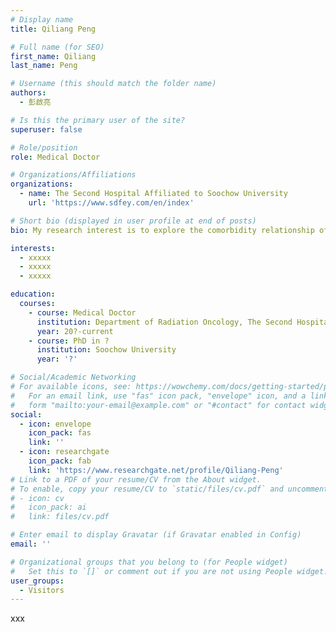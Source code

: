 ```yaml
---
# Display name
title: Qiliang Peng

# Full name (for SEO)
first_name: Qiliang
last_name: Peng

# Username (this should match the folder name)
authors:
  - 彭啟亮

# Is this the primary user of the site?
superuser: false

# Role/position
role: Medical Doctor

# Organizations/Affiliations
organizations:
  - name: The Second Hospital Affiliated to Soochow University
    url: 'https://www.sdfey.com/en/index'

# Short bio (displayed in user profile at end of posts)
bio: My research interest is to explore the comorbidity relationship of diseases based on complex networks and to find new combination markers, and has constructed multiple biomarker databases and prediction models.

interests:
  - xxxxx
  - xxxxx
  - xxxxx

education:
  courses:
    - course: Medical Doctor
      institution: Department of Radiation Oncology, The Second Hospital Affiliated to Soochow University
      year: 20?-current
    - course: PhD in ?
      institution: Soochow University
      year: '?'

# Social/Academic Networking
# For available icons, see: https://wowchemy.com/docs/getting-started/page-builder/#icons
#   For an email link, use "fas" icon pack, "envelope" icon, and a link in the
#   form "mailto:your-email@example.com" or "#contact" for contact widget.
social:
  - icon: envelope
    icon_pack: fas
    link: ''
  - icon: researchgate
    icon_pack: fab
    link: 'https://www.researchgate.net/profile/Qiliang-Peng'
# Link to a PDF of your resume/CV from the About widget.
# To enable, copy your resume/CV to `static/files/cv.pdf` and uncomment the lines below.
# - icon: cv
#   icon_pack: ai
#   link: files/cv.pdf

# Enter email to display Gravatar (if Gravatar enabled in Config)
email: ''

# Organizational groups that you belong to (for People widget)
#   Set this to `[]` or comment out if you are not using People widget.
user_groups:
  - Visitors
---
```


xxx